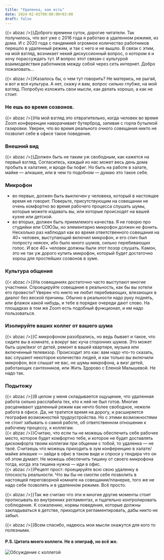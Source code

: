 ```yaml
---
title: "Удаленка, как есть"
date: 2024-02-01T08:00:00+03:00
draft: false
---
```

{{< abzac />}}Доброго времени суток, дорогие читатели. Так получилось, что вот уже с 2016 года я работаю в удаленном режиме, из дома. И с 2020 года с пандемией огромное количество работников перешло в удаленный режим, и так с него и не вышло. В связи с этим, на мой взгляд, возникает некий дискуссионный вопрос, о котором я и хочу порассуждать тут. И вопрос этот связан с культурой взаимодействия работников между собой через сеть интернет.
Добро пожаловать…
<!--more-->
{{< abzac />}}Казалось бы, о чем тут говорить? Не матерись, не рыгай, и вот и вся культура. А нет, скажу я вам, вопрос сильно глубже, на мой взгляд. Попробую изложить свои мысли, как делать хорошо, а как не стоит.

### Не ешь во время созвонов.
{{< abzac />}}На мой взгляд это отвратительно, когда человек во время Zoom конференции  наворачивает бутерброд, запивая с горла бутылкой газировки. Уверен, что во время реального очного совещания никто не позволит себе в офисе такое поведение.
### Внешний вид
{{< abzac />}}Должен быть не таким уж свободным, как кажется на первый взгляд. Согласитесь, каждый из нас может весь день дома пробыть в халатике, и вроде бы пофиг. Но быть на работе в халате, майке — алкашке, или в чем то подобном — думаю это такое себе.

### Микрофон
- во первых, должен быть выключен у человека, который в настоящее время не говорит.
Поверьте, присутствующим на совещании не очень комфортно во время рабочего процесса слушать шумы, которые можете издавать вы, или которые происходят на вашей кухне или детской.
- во вторых, должен быть приемлемого качества. Я не говорю про студийки или СОЮЗы, но элементарно микрофон должен не фонить. Несколько раз наблюдал как во время ответственного совещания на 40+ человек, выступающий включил микрофон, и его спич был попросту неясен, ибо было много шумов, сильно перебивающих голос. И все 40+ человек должны были этот позор слушать. Камон, это не так уж дорого купить микрофон, который будет достаточно хорош для простейших созвонов в зуме.

### Культура общения
{{< abzac />}}На совещаниях достаточно часто выступают многие участники. Спроецируйте совещание в реальность, как бы вы хотели его провести? Уверен что никто не любит перебивающих, влезающих в диалог без веской причины. Обычно в реальности надо руку поднять, или флажок какой нибудь, и тебе в порядке очереди дают слово. На площадках в том же Zoom есть подобный функционал, и им надо пользоваться.

### Изолируйте ваших коллег от вашего шума
{{< abzac />}}С микрофоном разобрались, но ведь бывает и такое, что сидите вы в комнате, а вокруг вас куча сторонних шумов. Это может быть шум/визг от детей, ремонт в вашей квартире, музыка или включенный телевизор. Происходит это как: вам надо что-то сказать, вас слушают некоторое количество людей, и как только вы включили микрофон, все слышат не вас, не шумы микрофона, а визг детей, работающих сантехников, или Жить Здорово с Еленой Малышевой. Не надо так.

### Подытожу
{{< abzac />}}В целом у меня складывается ощущение, что удаленная работа сильно расслабила тех, кто к ней не был готов. Многие расценивают удаленный режим как нечто более свободное, нежели работа в офисе. Да, не тратится время на дорогу, и расширяется география возможностей трудоустройства. Но с этими возможностями не стоит забывать о самой работе, об ответственном отношении к рабочему процессу, к коллегам.
<br/>{{< abzac />}}Считаю, что если ты не можешь обеспечить себе рабочее место, которое будет комфортно тебе, и которое не будет доставлять дискомфорта твоим коллегам при общении с тобой, то удаленка — не твоё. Считаешь что можешь приходить в зум конференцию в халате/майке алкашке — зайди в офис в таком виде и спроси у гендира что он об этом думает.
Не можешь обеспечить тишину от своего микрофона тогда, когда эта тишина нужна — иди в офис.
<br/>{{< abzac />}}Рецепт прост: проецируйте всю свою удаленку в плоскость реальности. Что вы бы не смогли себе позволить в настоящей переговорной комнате на совещании/планерке, того же не надо себе позволять и в удаленном режиме. Всё просто.

{{< abzac />}}Так же считаю что эти и многие другие моменты стоит прописывать во внутренних регламентах, и тщательно контролировать соблюдение. К сожалению, нормы поведения, которые должны закладываться в детстве, приходится регламентировать, дабы никто не забыл.

{{< abzac />}}Всем спасибо, надеюсь мои мысли окажутся для кого то полезными.
#### P.S. Цитата моего коллеги. Не в эпиграф, но всё же.
<img src="/posts/remote_work/remote_work.jpg" alt="Обсуждение с коллегой" style="max-width:50%; max-height:50%; "/>

